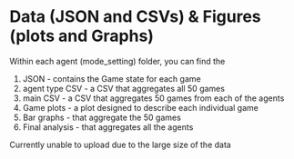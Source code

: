 # Data (JSON and CSVs) & Figures (plots and Graphs)

Within each agent (mode_setting) folder, you can find the 

1. JSON - contains the Game state for each game
2. agent type CSV - a CSV that aggregates all 50 games
3. main CSV - a CSV that aggregates 50 games from each of the agents
4. Game plots - a plot designed to describe each individual game
5. Bar graphs - that aggregate the 50 games
6. Final analysis - that aggregates all the agents


Currently unable to upload due to the large size of the data
